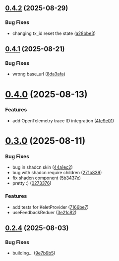 ## [0.4.2](https://github.com/kelet-ai/feedback-ui/compare/v0.4.1...v0.4.2) (2025-08-29)


### Bug Fixes

* changing tx_id reset the state ([a28bbe3](https://github.com/kelet-ai/feedback-ui/commit/a28bbe32412d0e4aa0a86d1ab080c7f158454ae1))



## [0.4.1](https://github.com/kelet-ai/feedback-ui/compare/v0.4.0...v0.4.1) (2025-08-21)


### Bug Fixes

* wrong base_url ([8da3afa](https://github.com/kelet-ai/feedback-ui/commit/8da3afaa09384e5745d97c458da3608b835f9635))



# [0.4.0](https://github.com/kelet-ai/feedback-ui/compare/v0.3.0...v0.4.0) (2025-08-13)


### Features

* add OpenTelemetry trace ID integration ([4fe9e01](https://github.com/kelet-ai/feedback-ui/commit/4fe9e0114ea15a9c92dfbc07ba79c53d6396fc3d))



# [0.3.0](https://github.com/kelet-ai/feedback-ui/compare/v0.2.4...v0.3.0) (2025-08-11)


### Bug Fixes

* bug in shadcn skin ([44a1ec2](https://github.com/kelet-ai/feedback-ui/commit/44a1ec21321be4a3ff037fa6699186449af447f0))
* bug with shadcn require children ([271b839](https://github.com/kelet-ai/feedback-ui/commit/271b83921a8ba626cdec6c9d0618c2e46546cfb8))
* fix shadcn component ([5b3437e](https://github.com/kelet-ai/feedback-ui/commit/5b3437ece5469a5b4d64372cfcb004f1cb306388))
* pretty :) ([0273376](https://github.com/kelet-ai/feedback-ui/commit/0273376573984624c819a67bd7b630b9be67df6c))


### Features

* add tests for KeletProvider ([7166be7](https://github.com/kelet-ai/feedback-ui/commit/7166be73ca7e8d254a92f7651a22f7f40363a15e))
* useFeedbackReduer ([3e21c82](https://github.com/kelet-ai/feedback-ui/commit/3e21c823c870e9675058dfdf128f4e0e74e2dff1))



## [0.2.4](https://github.com/kelet-ai/feedback-ui/compare/v0.2.3...v0.2.4) (2025-08-03)


### Bug Fixes

* building... ([9e7b9b5](https://github.com/kelet-ai/feedback-ui/commit/9e7b9b55687a8af527e902b4535f79a8c38cc053))




